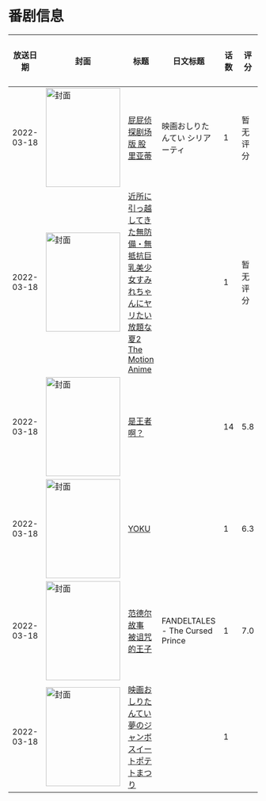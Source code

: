 # 番剧信息

|放送日期|封面|标题|日文标题|话数|评分|评分人数|
|---|---|---|---|---|---|---|
|2022-03-18|<img src="//lain.bgm.tv/pic/cover/c/3f/65/366217_t660s.jpg" alt="封面" style="width:150px;height:200px;object-fit:cover;">|[屁屁侦探剧场版 股里亚蒂](https://bangumi.tv/subject/366217)|映画おしりたんてい シリアーティ|1|暂无评分|少于10人评分|
|2022-03-18|<img src="/img/no_icon_subject.png" alt="封面" style="width:150px;height:200px;object-fit:cover;">|[近所に引っ越してきた無防備・無抵抗巨乳美少女すみれちゃんにヤリたい放題な夏2 The Motion Anime](https://bangumi.tv/subject/372063)||1|暂无评分|少于10人评分|
|2022-03-18|<img src="//lain.bgm.tv/pic/cover/c/d2/36/373904_w8M8u.jpg" alt="封面" style="width:150px;height:200px;object-fit:cover;">|[是王者啊？](https://bangumi.tv/subject/373904)||14|5.8|22人评分|
|2022-03-18|<img src="//lain.bgm.tv/pic/cover/c/d4/d7/374958_uA3u8.jpg" alt="封面" style="width:150px;height:200px;object-fit:cover;">|[YOKU](https://bangumi.tv/subject/374958)||1|6.3|164人评分|
|2022-03-18|<img src="/img/no_icon_subject.png" alt="封面" style="width:150px;height:200px;object-fit:cover;">|[范德尔故事 被诅咒的王子](https://bangumi.tv/subject/376033)|FANDELTALES - The Cursed Prince|1|7.0|62人评分|
|2022-03-18|<img src="//lain.bgm.tv/pic/cover/c/80/6a/409957_0tTha.jpg" alt="封面" style="width:150px;height:200px;object-fit:cover;">|[映画おしりたんてい 夢のジャンボスイートポテトまつり](https://bangumi.tv/subject/409957)||1|||
